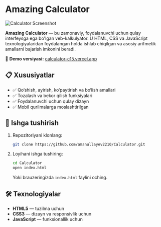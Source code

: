 # Amazing Calculator

![Calculator Screenshot](assets/screenshot.png)

**Amazing Calculator** — bu zamonaviy, foydalanuvchi uchun qulay interfeysga ega bo'lgan veb-kalkulyator. U HTML, CSS va JavaScript texnologiyalaridan foydalangan holda ishlab chiqilgan va asosiy arifmetik amallarni bajarish imkonini beradi.

🔗 **Demo versiyasi:** [calculator-c15.vercel.app](https://calculator-c15.vercel.app)

## 📋 Xususiyatlar

- ✅ Qo‘shish, ayirish, ko‘paytirish va bo‘lish amallari
- ✅ Tozalash va bekor qilish funksiyalari
- ✅ Foydalanuvchi uchun qulay dizayn
- ✅ Mobil qurilmalarga moslashtirilgan

## 🚀 Ishga tushirish

1. Repozitoriyani klonlang:

   ```bash
   git clone https://github.com/amanullayev2210/Calculator.git
   ```

2. Loyihani ishga tushiring:

   ```bash
   cd Calculator
   open index.html
   ```

   Yoki brauzeringizda `index.html` faylini oching.

## 🛠 Texnologiyalar

- **HTML5** — tuzilma uchun
- **CSS3** — dizayn va responsivlik uchun
- **JavaScript** — funksionallik uchun
